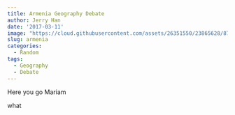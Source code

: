 ```yaml
---
title: Armenia Geography Debate
author: Jerry Han
date: '2017-03-11'
image: "https://cloud.githubusercontent.com/assets/26351550/23865628/87937a9c-07d3-11e7-8875-ecc83627d581.png"
slug: armenia
categories:
  - Random
tags:
  - Geography
  - Debate
---
```


Here you go Mariam

<!--more-->

what
